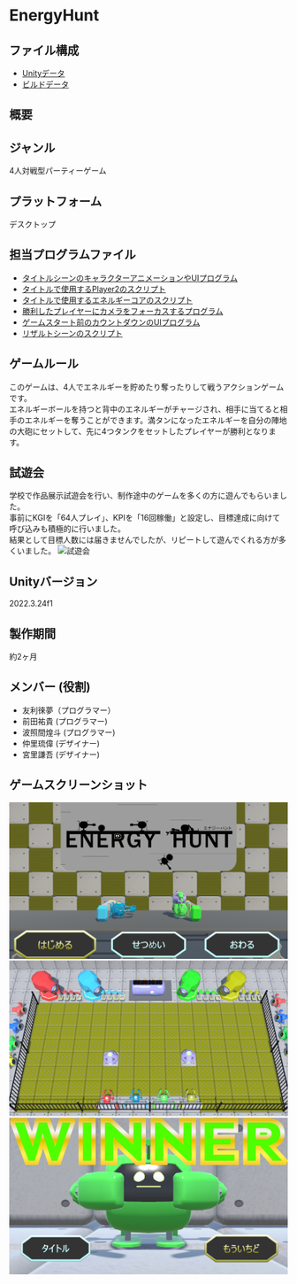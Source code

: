 # EnergyHunt

## ファイル構成
* [Unityデータ](./ProjectDate/)
* [ビルドデータ](./BuildDate/)

## 概要

## ジャンル
4人対戦型パーティーゲーム

## プラットフォーム
デスクトップ

## 担当プログラムファイル
* [タイトルシーンのキャラクターアニメーションやUIプログラム](./ProjectDate/Energy_Hunt_v02/Assets/TitleScene/Script/TitleScript.cs)
* [タイトルで使用するPlayer2のスクリプト](./ProjectDate/Energy_Hunt_v02/Assets/TitleScene/Script/Player2Script.cs)
* [タイトルで使用するエネルギーコアのスクリプト](./ProjectDate/Energy_Hunt_v02/Assets/TitleScene/Script/EnergyCoreScript.cs)
* [勝利したプレイヤーにカメラをフォーカスするプログラム](./ProjectDate/Energy_Hunt_v02/Assets/Title_ResultSceneFolder/SceneScript/CameraFocusScript.cs)
* [ゲームスタート前のカウントダウンのUIプログラム](./ProjectDate/Energy_Hunt_v02/Assets/Title_ResultSceneFolder/SceneScript/CountdownScript.cs)
* [リザルトシーンのスクリプト](./ProjectDate/Energy_Hunt_v02/Assets/Title_ResultSceneFolder/Result/ResultScript.cs)

## ゲームルール
このゲームは、4人でエネルギーを貯めたり奪ったりして戦うアクションゲームです。  
エネルギーボールを持つと背中のエネルギーがチャージされ、相手に当てると相手のエネルギーを奪うことができます。満タンになったエネルギーを自分の陣地の大砲にセットして、先に4つタンクをセットしたプレイヤーが勝利となります。

## 試遊会
学校で作品展示試遊会を行い、制作途中のゲームを多くの方に遊んでもらいました。  
事前にKGIを「64人プレイ」、KPIを「16回稼働」と設定し、目標達成に向けて呼び込みも積極的に行いました。  
結果として目標人数には届きませんでしたが、リピートして遊んでくれる方が多くいました。
![試遊会](./Image/Trail.jpg)

## Unityバージョン
2022.3.24f1

## 製作期間
約2ヶ月

## メンバー (役割)
* 友利徠夢（プログラマー）
* 前田祐貴 (プログラマー)
* 波照間煌斗 (プログラマー)
* 仲里琉偉 (デザイナー)
* 宮里謙吾 (デザイナー)


## ゲームスクリーンショット
![タイトル画面](./Image/TitleScene.png)
![ゲーム画面](./Image/GameScene.png)
![リザルト画面](./Image/ResultScene.png)

